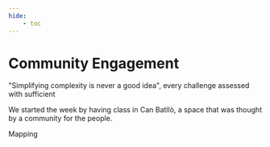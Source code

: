 ```yaml
---
hide:
    - toc
---
```


# Community Engagement

"Simplifying complexity is never a good idea", every challenge assessed with sufficient 


We started the week by having class in Can Batllò, a space that was thought by a community for the people.

Mapping
